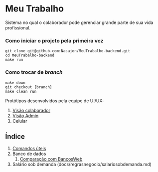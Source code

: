 # Meu Trabalho

Sistema no qual o colaborador pode gerenciar grande parte de sua vida profissional.


### Como iniciar o projeto pela primeira vez
```shell
git clone git@github.com:Nasajon/MeuTrabalho-backend.git
cd MeuTrabalho-backend
make run
```

### Como trocar de _branch_
```shell
make down
git checkout {branch}
make clean run
```


Protótipos desenvolvidos pela equipe de UI/UX:
1. [Visão colaborador](https://www.figma.com/proto/JpGHmWVfCk9GYZn45HQM2v/Meu-Trabalho-MVP-2?node-id=23%3A697&viewport=-4326%2C-3172%2C0.5819594264030457&scaling=min-zoom%5D)
2. [Visão Admin](https://www.figma.com/proto/JpGHmWVfCk9GYZn45HQM2v/Meu-Trabalho-MVP-2?node-id=522%3A25894&viewport=231%2C184%2C0.08075430244207382&scaling=scale-down-width)
3. Celular

## Índice
1. [Comandos úteis](docs/makefile.md)
2. Banco de dados
   1. [Comparação com BancosWeb](docs/banco.md#bancosweb)
3. Salário sob demanda (docs/regrasnegocio/salariosobdemanda.md)